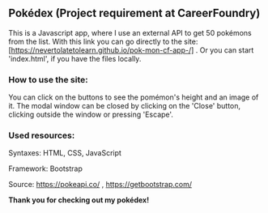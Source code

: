 ## Pokédex (Project requirement at CareerFoundry)

This is a Javascript app, where I use an external API to get 50 pokémons from the list. With this link you can go directly to the site: [https://nevertolatetolearn.github.io/pok-mon-cf-app-/] . Or you can start 'index.html', if you have the files locally. 

### How to use the site:

You can click on the buttons to see the pomémon's height and an image of it. The modal window can be closed by clicking on the 'Close' button, clicking outside the  window or pressing 'Escape'. 

### Used resources:

Syntaxes: HTML, CSS, JavaScript

Framework: Bootstrap

Source: https://pokeapi.co/ , https://getbootstrap.com/

**Thank you for checking out my pokédex!**
